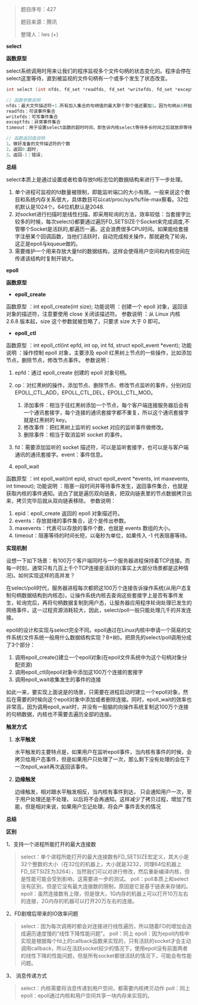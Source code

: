 > 题目序号：427
>
> 题目来源：腾讯
>
> 整理人：lws (+)

**select**

**函数原型**

select系统调用时用来让我们的程序监视多个文件句柄的状态变化的。程序会停在select这里等待，直到被监视的文件句柄有一个或多个发生了状态改变。

```c
int select (int nfds, fd_set *readfds, fd_set *writefds, fd_set *exceptfds, struct timeval *timeout)

// 函数参数说明
nfds：最大文件描述符+1.所有加入集合的句柄值的最大那个那个值还要加1。因为句柄从0开始。
readfds：可读事件集合
writefds：可写事件集合
exceptfds：异常事件集合
timeout：用于设置select函数的超时时间，即告诉内核select等待多长时间之后就放弃等待。

// 函数返回值说明
1、做好准备的文件描述符的个数
2、返回0:超时;
3、返回-1：错误;
```

**总结**

select本质上是通过设置或者检查存放fd标志位的数据结构来进行下一步处理。

1. 单个进程可监视的fd数量被限制，即能监听端口的大小有限。一般来说这个数目和系统内存关系很大，具体数目可以cat/proc/sys/fs/file-max察看。32位机默认是1024个。64位机默认是2048.
1. 对socket进行扫描时是线性扫描，即采用轮询的方法，效率较低：当套接字比较多的时候，每次select()都要通过遍历FD_SETSIZE个Socket来完成调度,不管哪个Socket是活跃的,都遍历一遍。这会浪费很多CPU时间。如果能给套接字注册某个回调函数，当他们活跃时，自动完成相关操作，那就避免了轮询，这正是epoll与kqueue做的。
1. 需要维护一个用来存放大量fd的数据结构，这样会使得用户空间和内核空间在传递该结构时复制开销大。

**epoll**

**函数原型**

- **epoll_create**

函数原型 ：int epoll_create(int size);
功能说明 ：创建一个 epoll 对象，返回该对象的描述符，注意要使用 close 关闭该描述符。
参数说明 ：从 Linux 内核 2.6.8 版本起，size 这个参数就被忽略了，只要求 size 大于 0 即可。

- **epoll_ctl**

函数原型 ：int epoll_ctl(int epfd, int op, int fd, struct epoll_event *event);
功能说明 ：操作控制 epoll 对象，主要涉及 epoll 红黑树上节点的一些操作，比如添加节点，删除节点，修改节点事件。
参数说明：

1. epfd：通过 epoll_create 创建的 epoll 对象句柄。
2. op：对红黑树的操作，添加节点、删除节点、修改节点监听的事件，分别对应 EPOLL_CTL_ADD，EPOLL_CTL_DEL，EPOLL_CTL_MOD。
   1. 添加事件：相当于往红黑树添加一个节点，每个客户端连接服务器后会有一个通讯套接字，每个连接的通讯套接字都不重复，所以这个通讯套接字就是红黑树的 key。
   1. 修改事件：把红黑树上监听的 socket 对应的监听事件做修改。
   1. 删除事件：相当于取消监听 socket 的事件。
3. fd：需要添加监听的 socket 描述符，可以是监听套接字，也可以是与客户端通讯的通讯套接字。event：事件信息。

4. epoll_wait

函数原型 ：int epoll_wait(int epid, struct epoll_event *events, int maxevents, int timeout);
功能说明 ：阻塞一段时间并等待事件发生，返回事件集合，也就是获取内核的事件通知。说白了就是遍历双向链表，把双向链表里的节点数据拷贝出来，拷贝完毕后就从双向链表移除。
参数说明：

1. epid：epoll_create 返回的 epoll 对象描述符。
1. events：存放就绪的事件集合，这个是传出参数。
1. maxevents：代表可以存放的事件个数，也就是 events 数组的大小。
1. timeout：阻塞等待的时间长短，以毫秒为单位，如果传入 -1 代表阻塞等待。

**实现机制**

设想一下如下场景：有100万个客户端同时与一个服务器进程保持着TCP连接。而每一时刻，通常只有几百上千个TCP连接是活跃的(事实上大部分场景都是这种情况)。如何实现这样的高并发？

在select/poll时代，服务器进程每次都把这100万个连接告诉操作系统(从用户态复制句柄数据结构到内核态)，让操作系统内核去查询这些套接字上是否有事件发生，轮询完后，再将句柄数据复制到用户态，让服务器应用程序轮询处理已发生的网络事件，这一过程资源消耗较大，因此，select/poll一般只能处理几千的并发连接。

epoll的设计和实现与select完全不同。epoll通过在Linux内核中申请一个简易的文件系统(文件系统一般用什么数据结构实现？B+树)。把原先的select/poll调用分成了3个部分：

1. 调用epoll_create()建立一个epoll对象(在epoll文件系统中为这个句柄对象分配资源)
1. 调用epoll_ctl向epoll对象中添加这100万个连接的套接字
1. 调用epoll_wait收集发生的事件的连接

如此一来，要实现上面说是的场景，只需要在进程启动时建立一个epoll对象，然后在需要的时候向这个epoll对象中添加或者删除连接。同时，epoll_wait的效率也非常高，因为调用epoll_wait时，并没有一股脑的向操作系统复制这100万个连接的句柄数据，内核也不需要去遍历全部的连接。

**触发方式**

1. **水平触发**

   水平触发的主要特点是，如果⽤户在监听epoll事件，当内核有事件的时候，会拷贝给用户态事件，但是如果用户只处理了⼀次，那么剩下没有处理的会在下⼀次epoll_wait再次返回该事件。

2. **边缘触发**

   边缘触发，相对跟水平触发相反，当内核有事件到达， 只会通知用户一次，至于用户处理还是不处理，
   以后将不会再通知。这样减少了拷贝过程，增加了性能，但是相对来说，如果用户忘记处理，将会产
   事件丢失的情况

**总结**

**区别**

1、支持一个进程所能打开的最大连接数

> select：单个进程所能打开的最大连接数有FD_SETSIZE宏定义，其大小是32个整数的大小（在32位的机器上，大小就是3232，同理64位机器上FD_SETSIZE为3264），当然我们可以对进行修改，然后重新编译内核，但是性能可能会受到影响，这需要进一步的测试。
> poll：poll本质上和select没有区别，但是它没有最大连接数的限制，原因是它是基于链表来存储的。
> epoll：虽然连接数有上限，但是很大，1G内存的机器上可以打开10万左右的连接，2G内存的机器可以打开20万左右的连接。

2、FD剧增后带来的IO效率问题

> select：因为每次调用时都会对连接进行线性遍历，所以随着FD的增加会造成遍历速度慢的“线性下降性能问题”。
> poll：同上
> epoll：因为epoll内核中实现是根据每个fd上的callback函数来实现的，只有活跃的socket才会主动调用callback，所以在活跃socket较少的情况下，使用epoll没有前面两者的线性下降的性能问题，但是所有socket都很活跃的情况下，可能会有性能问题。

3、 消息传递方式

> select：内核需要将消息传递到用户空间，都需要内核拷贝动作
> poll：同上
> epoll：epoll通过内核和用户空间共享一块内存来实现的。